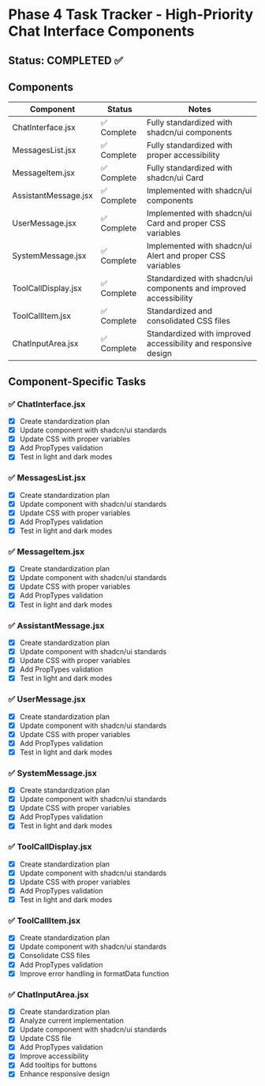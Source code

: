 # Phase 4 Task Tracker - High-Priority Chat Interface Components

## Status: COMPLETED ✅

## Components

| Component | Status | Notes |
|-----------|--------|-------|
| ChatInterface.jsx | ✅ Complete | Fully standardized with shadcn/ui components |
| MessagesList.jsx | ✅ Complete | Fully standardized with proper accessibility |
| MessageItem.jsx | ✅ Complete | Fully standardized with shadcn/ui Card |
| AssistantMessage.jsx | ✅ Complete | Implemented with shadcn/ui components |
| UserMessage.jsx | ✅ Complete | Implemented with shadcn/ui Card and proper CSS variables |
| SystemMessage.jsx | ✅ Complete | Implemented with shadcn/ui Alert and proper CSS variables |
| ToolCallDisplay.jsx | ✅ Complete | Standardized with shadcn/ui components and improved accessibility |
| ToolCallItem.jsx | ✅ Complete | Standardized and consolidated CSS files |
| ChatInputArea.jsx | ✅ Complete | Standardized with improved accessibility and responsive design |

## Component-Specific Tasks

### ✅ ChatInterface.jsx
- [x] Create standardization plan
- [x] Update component with shadcn/ui standards
- [x] Update CSS with proper variables
- [x] Add PropTypes validation
- [x] Test in light and dark modes

### ✅ MessagesList.jsx
- [x] Create standardization plan
- [x] Update component with shadcn/ui standards
- [x] Update CSS with proper variables
- [x] Add PropTypes validation
- [x] Test in light and dark modes

### ✅ MessageItem.jsx
- [x] Create standardization plan
- [x] Update component with shadcn/ui standards
- [x] Update CSS with proper variables
- [x] Add PropTypes validation
- [x] Test in light and dark modes

### ✅ AssistantMessage.jsx
- [x] Create standardization plan
- [x] Update component with shadcn/ui standards
- [x] Update CSS with proper variables
- [x] Add PropTypes validation
- [x] Test in light and dark modes

### ✅ UserMessage.jsx
- [x] Create standardization plan
- [x] Update component with shadcn/ui standards
- [x] Update CSS with proper variables
- [x] Add PropTypes validation
- [x] Test in light and dark modes

### ✅ SystemMessage.jsx
- [x] Create standardization plan
- [x] Update component with shadcn/ui standards
- [x] Update CSS with proper variables
- [x] Add PropTypes validation
- [x] Test in light and dark modes

### ✅ ToolCallDisplay.jsx
- [x] Create standardization plan
- [x] Update component with shadcn/ui standards
- [x] Update CSS with proper variables
- [x] Add PropTypes validation
- [x] Test in light and dark modes

### ✅ ToolCallItem.jsx
- [x] Create standardization plan
- [x] Update component with shadcn/ui standards
- [x] Consolidate CSS files
- [x] Add PropTypes validation
- [x] Improve error handling in formatData function

### ✅ ChatInputArea.jsx
- [x] Create standardization plan
- [x] Analyze current implementation
- [x] Update component with shadcn/ui standards
- [x] Update CSS file
- [x] Add PropTypes validation
- [x] Improve accessibility
- [x] Add tooltips for buttons
- [x] Enhance responsive design